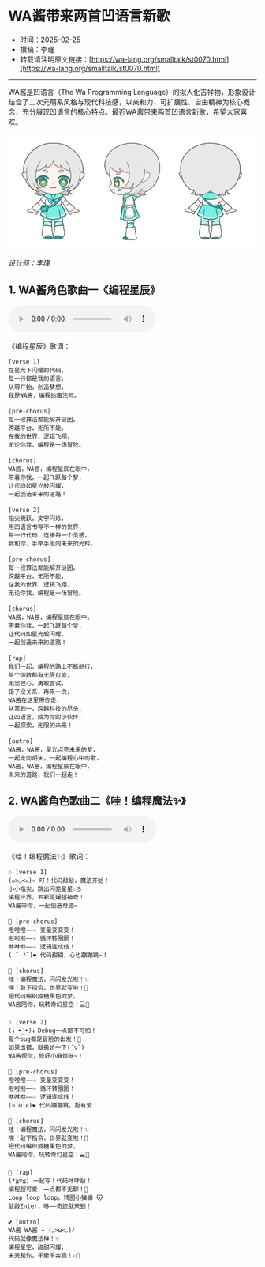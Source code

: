# WA酱带来两首凹语言新歌

- 时间：2025-02-25
- 撰稿：李瑾
- 转载请注明原文链接：[https://wa-lang.org/smalltalk/st0070.html](https://wa-lang.org/smalltalk/st0070.html)

---

WA酱是凹语言（The Wa Programming Language）的拟人化吉祥物，形象设计结合了二次元萌系风格与现代科技感，以亲和力、可扩展性、自由精神为核心概念，充分展现凹语言的核心特点。最近WA酱带来两首凹语言新歌，希望大家喜欢。

![WA 酱三视图](/wa-chan/wa-chan-three-view-small.png)

*设计师：李瑾*


## 1. WA酱角色歌曲一《编程星辰》

<audio controls>
  <source src="/wa-chan/wa-chan-song-1.mp3" type="audio/mp3">
  您的浏览器不支持音频元素。
</audio>

《编程星辰》歌词：

```
[verse 1]
在星光下闪耀的代码，
每一行都是我的语言，
从零开始，创造梦想，
我是WA酱，编程的魔法师。

[pre-chorus]
每一段算法都能解开谜团，
跨越平台，无所不能，
在我的世界，逻辑飞翔，
无论你我，编程是一场冒险。

[chorus]
WA酱，WA酱，编程星辰在眼中，
带着你我，一起飞跃每个梦，
让代码如星光般闪耀，
一起创造未来的道路！

[verse 2]
指尖跳跃，文字闪烁，
用凹语言书写不一样的世界，
每一行代码，连接每一个灵感，
我和你，手牵手走向未来的光辉。

[pre-chorus]
每一段算法都能解开谜团，
跨越平台，无所不能，
在我的世界，逻辑飞翔，
无论你我，编程是一场冒险。

[chorus]
WA酱，WA酱，编程星辰在眼中，
带着你我，一起飞跃每个梦，
让代码如星光般闪耀，
一起创造未来的道路！

[rap]
我们一起，编程的路上不断前行，
每个函数都有无限可能，
无需担心，勇敢尝试，
错了没关系，再来一次，
WA酱在这里带你走，
从零到一，跨越科技的尽头，
让凹语言，成为你的小伙伴，
一起探索，无限的未来！

[outro]
WA酱，WA酱，星光点亮未来的梦，
一起走向明天，一起编程心中的歌，
WA酱，WA酱，编程星辰在眼中，
未来的道路，我们一起走！
```

## 2. WA酱角色歌曲二《哇！编程魔法✨》

<audio controls>
  <source src="/wa-chan/wa-chan-song-2.mp3" type="audio/mp3">
  您的浏览器不支持音频元素。
</audio>

《哇！编程魔法✨》歌词：

```
🎶 [verse 1]
(๑>◡<๑)✧ 叮！代码敲敲，魔法开始！
小小指尖，跳出闪亮星星☆彡
编程世界，五彩斑斓超神奇！
WA酱带你，一起创造奇迹~

💫 [pre-chorus]
噔噔噔——✧ 变量变变变！
啦啦啦——✧ 循环转圈圈！
咻咻咻——✧ 逻辑连成线！
( ˘ ³˘)❤ 代码甜甜，心也蹦蹦跳~！

🎀 [chorus]
哇！编程魔法，闪闪发光啦！✨
嘿！敲下指令，世界就变啦！🎵
把代码编织成糖果色的梦，
WA酱陪你，玩转奇幻星空！💻💖

🎶 [verse 2]
(ง •̀_•́)ง Debug一点都不可怕！
每个bug都是冒险的出发！🚀
如果出错，就撒娇一下(´▽`)
WA酱帮你，修好小麻烦呀~！

🎀 [pre-chorus]
噔噔噔——✧ 变量变变变！
啦啦啦——✧ 循环转圈圈！
咻咻咻——✧ 逻辑连成线！
(ฅ´ω`ฅ)❤ 代码蹦蹦跳，超有爱！

🌟 [chorus]
哇！编程魔法，闪闪发光啦！✨
嘿！敲下指令，世界就变啦！🎵
把代码编织成糖果色的梦，
WA酱陪你，玩转奇幻星空！💻💖

🎤 [rap]
(*≧▽≦) 一起写！代码咔咔敲！
编程超可爱，一点都不无聊！🎀
Loop loop loop，转圈小猫猫 🐱
敲敲Enter，咻——奇迹就来到！

💕 [outro]
WA酱 WA酱 ~ (｡>ω<｡)ﾉ
代码就像魔法棒！✨
编程星空，甜甜闪耀，
未来和你，手牵手奔跑！🎶💖
```

